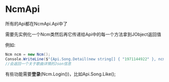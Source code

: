 # NcmApi

所有的Api都在NcmApi.Api中了

需要先实例化一个Ncm类然后再它传递给Api中的每一个方法拿到JObject返回值

例如:

```C#
Ncm ncm = new Ncm();
Console.WriteLine($"{Api.Song.Detail(new string[] { "1971144922" }, ncm)}");
//会返回一个关于歌曲详情的Json信息

```

有些功能需要**登录**(Ncm.Login())，比如Api.Song.Like();